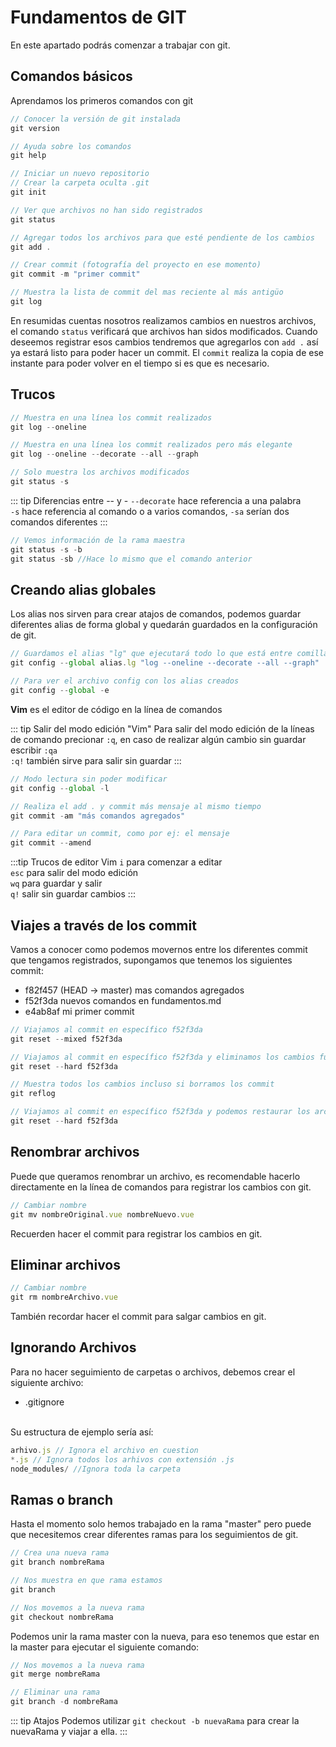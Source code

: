 # Fundamentos de GIT
En este apartado podrás comenzar a trabajar con git.

## Comandos básicos
Aprendamos los primeros comandos con git

``` js
// Conocer la versión de git instalada
git version
```

``` js
// Ayuda sobre los comandos
git help
```

``` js
// Iniciar un nuevo repositorio
// Crear la carpeta oculta .git
git init
```

``` js
// Ver que archivos no han sido registrados
git status
```

``` js
// Agregar todos los archivos para que esté pendiente de los cambios
git add .
```

``` js
// Crear commit (fotografía del proyecto en ese momento)
git commit -m "primer commit"
```

``` js
// Muestra la lista de commit del mas reciente al más antigüo
git log
```

En resumidas cuentas nosotros realizamos cambios en nuestros archivos, el comando `status` verificará que archivos han sidos modificados.
Cuando deseemos registrar esos cambios tendremos que agregarlos con `add .` así ya estará listo para poder hacer un commit.
El `commit` realiza la copia de ese instante para poder volver en el tiempo si es que es necesario.

## Trucos
``` js
// Muestra en una línea los commit realizados
git log --oneline
```

``` js
// Muestra en una línea los commit realizados pero más elegante
git log --oneline --decorate --all --graph
```

``` js
// Solo muestra los archivos modificados
git status -s
```

::: tip Diferencias entre -- y -
`--decorate` hace referencia a una palabra <br>
`-s` hace referencia al comando o a varios comandos, `-sa` serían dos comandos diferentes
:::

``` js
// Vemos información de la rama maestra
git status -s -b
git status -sb //Hace lo mismo que el comando anterior
```

## Creando alias globales
Los alias nos sirven para crear atajos de comandos, podemos guardar diferentes alias de forma global y quedarán guardados en la configuración de git.

``` js
// Guardamos el alias "lg" que ejecutará todo lo que está entre comillas
git config --global alias.lg "log --oneline --decorate --all --graph"
```

``` js
// Para ver el archivo config con los alias creados
git config --global -e
```

**Vim** es el editor de código en la línea de comandos

::: tip Salir del modo edición "Vim"
Para salir del modo edición de la líneas de comando precionar `:q`, en caso de realizar algún cambio sin guardar escribir `:qa` <br>
`:q!` también sirve para salir sin guardar
:::

``` js
// Modo lectura sin poder modificar
git config --global -l
```

``` js
// Realiza el add . y commit más mensaje al mismo tiempo
git commit -am "más comandos agregados"
```

``` js
// Para editar un commit, como por ej: el mensaje
git commit --amend
```

:::tip Trucos de editor Vim
`i` para comenzar a editar <br>
`esc` para salir del modo edición <br>
`wq` para guardar y salir <br>
`q!` salir sin guardar cambios
:::

## Viajes a través de los commit
Vamos a conocer como podemos movernos entre los diferentes commit que tengamos registrados, supongamos que tenemos los siguientes commit:

* f82f457 (HEAD -> master) mas comandos agregados
* f52f3da nuevos comandos en fundamentos.md
* e4ab8af mi primer commit

``` js
// Viajamos al commit en específico f52f3da
git reset --mixed f52f3da
```

``` js
// Viajamos al commit en específico f52f3da y eliminamos los cambios futuros
git reset --hard f52f3da
```

``` js
// Muestra todos los cambios incluso si borramos los commit
git reflog
```

``` js
// Viajamos al commit en específico f52f3da y podemos restaurar los archivos
git reset --hard f52f3da
```

## Renombrar archivos
Puede que queramos renombrar un archivo, es recomendable hacerlo directamente en la línea de comandos para registrar los cambios con git.

``` js
// Cambiar nombre
git mv nombreOriginal.vue nombreNuevo.vue
```
Recuerden hacer el commit para registrar los cambios en git.

## Eliminar archivos
``` js
// Cambiar nombre
git rm nombreArchivo.vue
```
También recordar hacer el commit para salgar cambios en git.

## Ignorando Archivos
Para no hacer seguimiento de carpetas o archivos, debemos crear el siguiente archivo:
* .gitignore
<br>
Su estructura de ejemplo sería así:

```js
arhivo.js // Ignora el archivo en cuestion
*.js // Ignora todos los arhivos con extensión .js
node_modules/ //Ignora toda la carpeta
```

## Ramas o branch
Hasta el momento solo hemos trabajado en la rama "master" pero puede que necesitemos crear diferentes ramas para los seguimientos de git.

```js
// Crea una nueva rama
git branch nombreRama
```

```js
// Nos muestra en que rama estamos
git branch
```

```js
// Nos movemos a la nueva rama
git checkout nombreRama
```

Podemos unir la rama master con la nueva, para eso tenemos que estar en la master para ejecutar el siguiente comando:

```js
// Nos movemos a la nueva rama
git merge nombreRama
```

```js
// Eliminar una rama
git branch -d nombreRama
```

::: tip Atajos
Podemos utilizar `git checkout -b nuevaRama` para crear la nuevaRama y viajar a ella.
:::


